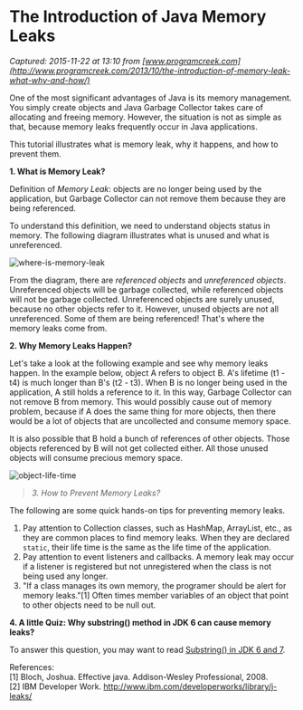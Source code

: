 # The Introduction of Java Memory Leaks

_Captured: 2015-11-22 at 13:10 from [www.programcreek.com](http://www.programcreek.com/2013/10/the-introduction-of-memory-leak-what-why-and-how/)_

One of the most significant advantages of Java is its memory management. You simply create objects and Java Garbage Collector takes care of allocating and freeing memory. However, the situation is not as simple as that, because memory leaks frequently occur in Java applications.

This tutorial illustrates what is memory leak, why it happens, and how to prevent them.

**1\. What is Memory Leak?**

Definition of _Memory Leak_: objects are no longer being used by the application, but Garbage Collector can not remove them because they are being referenced.

To understand this definition, we need to understand objects status in memory. The following diagram illustrates what is unused and what is unreferenced.

![where-is-memory-leak](http://www.programcreek.com/wp-content/uploads/2013/10/where-is-memory-leak-650x400.jpeg)

From the diagram, there are _referenced objects_ and _unreferenced objects_. Unreferenced objects will be garbage collected, while referenced objects will not be garbage collected. Unreferenced objects are surely unused, because no other objects refer to it. However, unused objects are not all unreferenced. Some of them are being referenced! That's where the memory leaks come from.

**2\. Why Memory Leaks Happen?**

Let's take a look at the following example and see why memory leaks happen. In the example below, object A refers to object B. A's lifetime (t1 - t4) is much longer than B's (t2 - t3). When B is no longer being used in the application, A still holds a reference to it. In this way, Garbage Collector can not remove B from memory. This would possibly cause out of memory problem, because if A does the same thing for more objects, then there would be a lot of objects that are uncollected and consume memory space.

It is also possible that B hold a bunch of references of other objects. Those objects referenced by B will not get collected either. All those unused objects will consume precious memory space.

![object-life-time](http://www.programcreek.com/wp-content/uploads/2013/10/object-life-time-650x508.jpeg)

> _3. How to Prevent Memory Leaks?_

The following are some quick hands-on tips for preventing memory leaks.

  1. Pay attention to Collection classes, such as HashMap, ArrayList, etc., as they are common places to find memory leaks. When they are declared `static`, their life time is the same as the life time of the application. 
  2. Pay attention to event listeners and callbacks. A memory leak may occur if a listener is registered but not unregistered when the class is not being used any longer. 
  3. "If a class manages its own memory, the programer should be alert for memory leaks."[1] Often times member variables of an object that point to other objects need to be null out.

**4\. A little Quiz: Why substring() method in JDK 6 can cause memory leaks?**

To answer this question, you may want to read [Substring() in JDK 6 and 7](http://www.programcreek.com/2013/09/the-substring-method-in-jdk-6-and-jdk-7/).

References:  
[1] Bloch, Joshua. Effective java. Addison-Wesley Professional, 2008.  
[2] IBM Developer Work. <http://www.ibm.com/developerworks/library/j-leaks/>
